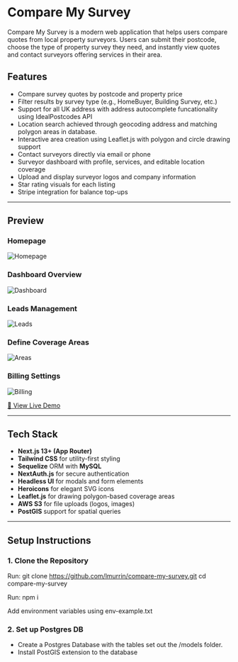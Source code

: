 # Compare My Survey

Compare My Survey is a modern web application that helps users compare quotes from local property surveyors. Users can submit their postcode, choose the type of property survey they need, and instantly view quotes and contact surveyors offering services in their area.

## Features

- Compare survey quotes by postcode and property price
- Filter results by survey type (e.g., HomeBuyer, Building Survey, etc.)
- Support for all UK address with address autocomplete funcationality using IdealPostcodes API
- Location search achieved through geocoding address and matching polygon areas in database.
- Interactive area creation using Leaflet.js with polygon and circle drawing support
- Contact surveyors directly via email or phone
- Surveyor dashboard with profile, services, and editable location coverage
- Upload and display surveyor logos and company information
- Star rating visuals for each listing
- Stripe integration for balance top-ups

---

## Preview

### Homepage

![Homepage](https://compare-my-survey.s3.eu-north-1.amazonaws.com/public/home.png)

### Dashboard Overview

![Dashboard](https://compare-my-survey.s3.eu-north-1.amazonaws.com/public/dashboard.png)

### Leads Management

![Leads](https://compare-my-survey.s3.eu-north-1.amazonaws.com/public/leads.png)

### Define Coverage Areas

![Areas](https://compare-my-survey.s3.eu-north-1.amazonaws.com/public/areas.png)

### Billing Settings

![Billing](https://compare-my-survey.s3.eu-north-1.amazonaws.com/public/billing.png)

<a href="https://demo.comparemysurvey.com/" target="_blank">
  🚀 View Live Demo
</a>

---

## Tech Stack

- **Next.js 13+ (App Router)**
- **Tailwind CSS** for utility-first styling
- **Sequelize** ORM with **MySQL**
- **NextAuth.js** for secure authentication
- **Headless UI** for modals and form elements
- **Heroicons** for elegant SVG icons
- **Leaflet.js** for drawing polygon-based coverage areas
- **AWS S3** for file uploads (logos, images)
- **PostGIS** support for spatial queries

---

## Setup Instructions

### 1. Clone the Repository

Run:
git clone https://github.com/lmurrin/compare-my-survey.git
cd compare-my-survey

Run:
npm i

Add environment variables using env-example.txt

### 2. Set up Postgres DB

- Create a Postgres Database with the tables set out the /models folder.
- Install PostGIS extension to the database
